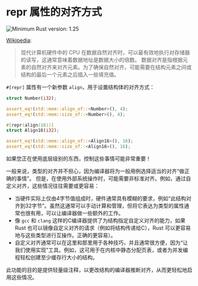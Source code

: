# repr 属性的对齐方式

![Minimum Rust version: 1.25](https://img.shields.io/badge/Minimum%20Rust%20Version-1.25-brightgreen.svg)

[Wikipedia](https://en.wikipedia.org/wiki/Data_structure_alignment):

> 现代计算机硬件中的 CPU 在数据自然对齐时，可以最有效地执行对存储器的读写，这通常意味着数据地址是数据大小的倍数。
> 数据对齐是指根据元素的自然对齐来对齐元素。为了确保自然对齐，可能需要在结构元素之间或结构的最后一个元素之后插入一些填充值。

`#[repr]` 属性有一个新参数 `align`，用于设置结构体的对齐方式：

```rust
struct Number(i32);

assert_eq!(std::mem::align_of::<Number>(), 4);
assert_eq!(std::mem::size_of::<Number>(), 4);

#[repr(align(16))]
struct Align16(i32);

assert_eq!(std::mem::align_of::<Align16>(), 16);
assert_eq!(std::mem::size_of::<Align16>(), 16);
```

如果您正在使用底层级别的东西，控制这些事情可能非常重要！

一般来说，类型的对齐并不担心，因为编译器将为一般用例选择适当的对齐“做正确的事情”。
但是，在使用外部系统操作时，可能需要非标准对齐。例如，通过自定义对齐，这些情况往往需要或更容易：

* 当硬件实际上仅由4字节值组成时，硬件通常具有模糊的要求，例如“此结构对齐到32字节”。虽然这通常可以手动计算和管理，但将它表达为类型的属性通常也很有用，可以让编译器做一些额外的工作。
* 像 `gcc` 和 `clang` 这样的C编译器提供了为结构指定自定义对齐的能力，如果 Rust 也可以镜像自定义对齐的请求（例如将结构传递给C），Rust 可以更容易地与这些类型进行互操作。正确的更容易）。
* 自定义对齐通常可以在这里和那里用于各种技巧，并且通常很方便，因为“让我们使用实现”工具。例如，这可用于在内核中静态分配页表，或者为并发编程轻松创建至少缓存行大小的结构。

此功能的目的是提供轻量级注释，以更改结构的编译器推断对齐，从而更轻松地启用这些情况。

